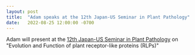 ```yaml
---
layout: post
title:  "Adam speaks at the 12th Japan-US Seminar in Plant Pathology"
date:   2022-08-25 12:00:00 -0700
---
```

Adam will present at the <a href="https://blogs.cornell.edu/12thusjapan/program/">12th Japan-US Seminar in Plant Pathology</a> on "Evolution and Function of plant receptor-like proteins (RLPs)"